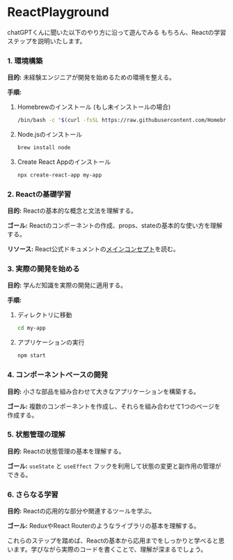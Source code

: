 # ReactPlayground
 chatGPTくんに聞いた以下のやり方に沿って遊んでみる
 もちろん、Reactの学習ステップを説明いたします。

### 1. 環境構築
**目的:** 未経験エンジニアが開発を始めるための環境を整える。

**手順:**
1. Homebrewのインストール (もし未インストールの場合)
   ```bash
   /bin/bash -c "$(curl -fsSL https://raw.githubusercontent.com/Homebrew/install/HEAD/install.sh)"
   ```
   
2. Node.jsのインストール
   ```bash
   brew install node
   ```

3. Create React Appのインストール
   ```bash
   npx create-react-app my-app
   ```

### 2. Reactの基礎学習
**目的:** Reactの基本的な概念と文法を理解する。

**ゴール:** Reactのコンポーネントの作成、props、stateの基本的な使い方を理解する。

**リソース:** React公式ドキュメントの[メインコンセプト](https://ja.reactjs.org/docs/hello-world.html)を読む。

### 3. 実際の開発を始める
**目的:** 学んだ知識を実際の開発に適用する。

**手順:**
1. ディレクトリに移動
   ```bash
   cd my-app
   ```

2. アプリケーションの実行
   ```bash
   npm start
   ```

### 4. コンポーネントベースの開発
**目的:** 小さな部品を組み合わせて大きなアプリケーションを構築する。

**ゴール:** 複数のコンポーネントを作成し、それらを組み合わせて1つのページを作成する。

### 5. 状態管理の理解
**目的:** Reactの状態管理の基本を理解する。

**ゴール:** `useState` と `useEffect` フックを利用して状態の変更と副作用の管理ができる。

### 6. さらなる学習
**目的:** Reactの応用的な部分や関連するツールを学ぶ。

**ゴール:** ReduxやReact Routerのようなライブラリの基本を理解する。

これらのステップを踏めば、Reactの基本から応用までをしっかりと学べると思います。学びながら実際のコードを書くことで、理解が深まるでしょう。
